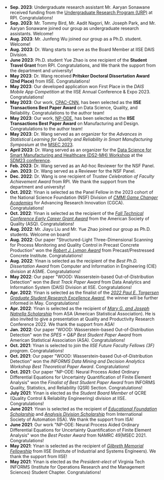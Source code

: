 * **Sep. 2023**: Undergraduate research assistant Mr. Aaryan Sonawane received funding from the [Undergraduate Research Program (URP)](https://info.rpi.edu/undergraduate-research/undergraduate-research-program-academic-year) at RPI. Congratulations!
* **Sep. 2023**: Mr. Tommy Bird, Mr. Aadit Nagori, Mr. Joseph Park, and Mr. Aaryan Sonawane joined our group as undergraduate research assistants. Welcome!
* **Aug. 2023**: Mr. Junfeng Wu joined our group as a Ph.D. student. Welcome!
* **Aug. 2023**: Dr. Wang starts to serve as the Board Member at IISE DAIS Division.
* **June 2023**: Ph.D. student Yue Zhao is one recipient of the **Student Travel Grant** from RPI. Congratulations, and We thank the support from the department and university!
* **May 2023**: Dr. Wang received **Pritsker Doctoral Dissertation Award (2nd Place)** from IISE. Congratulations! 
* **May 2023**: Our developed application won First Place in the _DAIS Mobile App Competition_ at the IISE Annual Conference & Expo 2023. Congratulations!
* **May 2023**: Our work, [CPAC-CNN](https://www.tandfonline.com/doi/abs/10.1080/24725854.2021.1894514), has been selected as the **IISE Transactions Best Paper Award** on Data Science, Quality, and Reliability. Congratulations to the author team!
* **May 2023**: Our work, [NP-ODE](https://www.tandfonline.com/doi/abs/10.1080/24725854.2021.1891485), has been selected as the **IISE Transactions Best Paper Award** on Manufacturing and Design. Congratulations to the author team!
* **May 2023**: Dr. Wang served as an organizer for the _Advances in Statistical Learning for Quality and Reliability in Smart Manufacturing Symposium_ at the [MSEC 2023](https://msec-namrc2023.rutgers.edu/about).
* **April 2023**: Dr. Wang served as an organizer for the [Data Science for Smart Manufacturing and Healthcare (DS2-MH) Workshop](https://sdm23wsmh.github.io/) at the [SDM23 conference](https://www.siam.org/conferences/cm/conference/sdm23).
* **Feb. 2023**: Dr. Wang served as an Ad-hoc Reviewer for the NSF Panel.
* **Jan. 2023**: Dr. Wang served as a Reviewer for the NSF Panel.
* **Dec. 2022**: Dr. Wang is one recipient of _Trustee Celebration of Faculty Achievement Award_ from RPI. We thank the support from the department and university!
* **Oct. 2022**: Yinan is selected as the Panel Fellow in the 2023 cohort of the National Science Foundation (NSF) Division of [_CMMI Game Changer Academies_](https://www.gamechangeracademies.com/#panel) for Advancing Research Innovation (CGCA). Congratulations!
* **Oct. 2022**: Yinan is selected as the recipient of the [_Fall Technical Conference Early Career Grant Award_](https://stattrak.amstat.org/2022/08/01/asq-grants-fall-conference/) from the American Society of Quality (ASQ). Congratulations!
* **Aug. 2022**: Mr. Jiayu Liu and Mr. Yue Zhao joined our group as Ph.D. students. Welcome on board!
* **Aug. 2022**: Our paper "Structured-Light Three-Dimensional Scanning for Process Monitoring and Quality Control in Precast Concrete Production" won the [_Robert J. Lyman Award_](https://www.pci.org/PCI/About/Awards/PCI_Journal_Awards.aspx?hkey=b074a844-014c-4fcf-857f-99a53f874ce2) from Precast/Prestressed Concrete Institute. Congratulations!
* **Aug. 2022**: Yinan is selected as the recipient of the _Best Ph.D. Dissertation Award_ from Computer and Information in Engineering (CIE) division at ASME. Congratulations!
* **May 2022**: Our paper "WOOD: Wasserstein-based Out-of-Distribution Detection" won the _Best Track Paper Award_ from Data Analytics and Information System (DAIS) Division at IISE. Congratulations!
* **Apr. 2022**: Yinan is selected as the finalist of the [_2022 Paul E. Torgersen Graduate Student Research Excellence Award_](https://eng.vt.edu/academics/graduate-life/deans-graduate-team/paul-torgersen-graduate-student-research-excellence-award.html), the winner will be further informed in May. Congratulations!
* **Apr. 2022**: Yinan is selected as the recipient of [_Mary G. and Joseph Natrella Scholarship_](https://community.amstat.org/qp/scholarshipsawards/marygandjosephnatrellascholarship) from ASA (American Statistical Association). He is also invited to give a presentation at Quality and Productivity Research Conference 2022. We thank the support from ASA!
* **Jan. 2022**: Our paper "WOOD: Wasserstein-based Out-of-Distribution Detection" won the _SPES + Q&P Best Student Paper Award_ from American Statistical Association (ASA). Congratulations!
* **Oct. 2021**: Yinan is selected to join the _IISE Future Faculty Fellows (3F) program_. Congratulations!
* **Oct. 2021**: Our paper "WOOD: Wasserstein-based Out-of-Distribution Detection" won the _INFORMS Data Mining and Decision Analytics Workshop Best Theoretical Paper Award_. Congratulations!
* **Oct. 2021**: Our paper "NP-ODE: Neural Process Aided Ordinary Differential Equations for Uncertainty Quantification of Finite Element Analysis" won the _Finalist of Best Student Paper Award_ from INFORMS Quality, Statistics, and Reliability (QSR) Section. Congratulations!
* **July 2021**: Yinan is elected as the _Student Board Member_ of QCRE (Quality Control & Reliability Engineering) division at IISE. Congratulations!
* **June 2021**: Yinan is selected as the recipient of [_Educational Foundation Scholarship_](https://www.isa.org/membership/students/scholarships/isa-educational-foundation-scholarship-recipients) and [_Analysis Division Scholarship_](https://www.isa.org/membership/students/scholarships/isa-section-and-district-scholarships) from International Society of Automation (ISA). We thank the support from ISA!
* **June 2021**: Our work "NP-ODE: Neural Process Aided Ordinary Differential Equations for Uncertainty Quantification of Finite Element Analysis" won the _Best Poster Award_ from NAMRC 49|MSEC 2021. Congratulations!
* **May 2021**: Yinan is selected as the recipient of [_Gilbreth Memorial Fellowship_](https://www.isa.org/membership/students/scholarships/isa-educational-foundation-scholarship-recipients) from IISE (Institute of Industrial and Systems Engineers). We thank the support from IISE!
* **May 2021**: Yinan is elected as the _President-elect_ of Virginia Tech INFORMS (Institute for Operations Research and the Management Sciences) Student Chapter. Congratulations!
